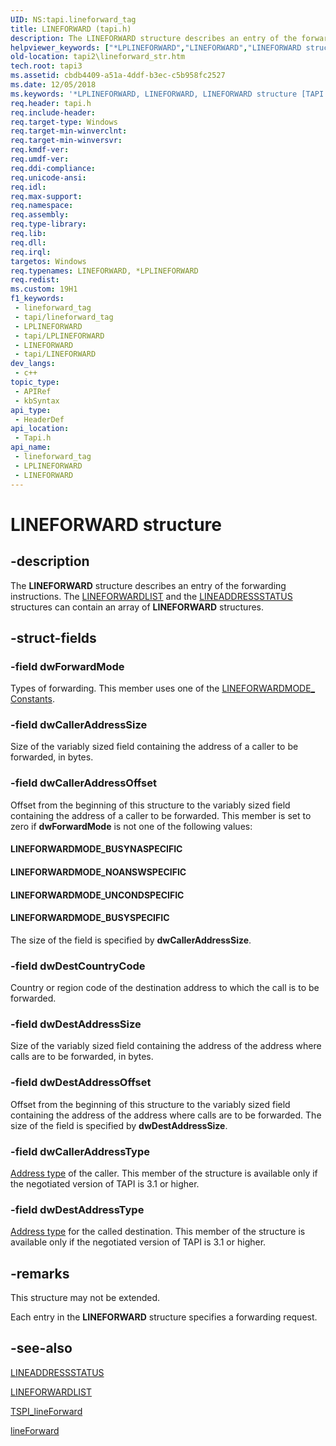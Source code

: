 ```yaml
---
UID: NS:tapi.lineforward_tag
title: LINEFORWARD (tapi.h)
description: The LINEFORWARD structure describes an entry of the forwarding instructions. The LINEFORWARDLIST and the LINEADDRESSSTATUS structures can contain an array of LINEFORWARD structures.
helpviewer_keywords: ["*LPLINEFORWARD","LINEFORWARD","LINEFORWARD structure [TAPI 2.2]","LINEFORWARDMODE_BUSYNASPECIFIC","LINEFORWARDMODE_BUSYSPECIFIC","LINEFORWARDMODE_NOANSWSPECIFIC","LINEFORWARDMODE_UNCONDSPECIFIC","LPLINEFORWARD","LPLINEFORWARD structure pointer [TAPI 2.2]","_tapi2_lineforward_str","tapi/LINEFORWARD","tapi/LPLINEFORWARD","tapi2.lineforward_str"]
old-location: tapi2\lineforward_str.htm
tech.root: tapi3
ms.assetid: cbdb4409-a51a-4ddf-b3ec-c5b958fc2527
ms.date: 12/05/2018
ms.keywords: '*LPLINEFORWARD, LINEFORWARD, LINEFORWARD structure [TAPI 2.2], LINEFORWARDMODE_BUSYNASPECIFIC, LINEFORWARDMODE_BUSYSPECIFIC, LINEFORWARDMODE_NOANSWSPECIFIC, LINEFORWARDMODE_UNCONDSPECIFIC, LPLINEFORWARD, LPLINEFORWARD structure pointer [TAPI 2.2], _tapi2_lineforward_str, tapi/LINEFORWARD, tapi/LPLINEFORWARD, tapi2.lineforward_str'
req.header: tapi.h
req.include-header: 
req.target-type: Windows
req.target-min-winverclnt: 
req.target-min-winversvr: 
req.kmdf-ver: 
req.umdf-ver: 
req.ddi-compliance: 
req.unicode-ansi: 
req.idl: 
req.max-support: 
req.namespace: 
req.assembly: 
req.type-library: 
req.lib: 
req.dll: 
req.irql: 
targetos: Windows
req.typenames: LINEFORWARD, *LPLINEFORWARD
req.redist: 
ms.custom: 19H1
f1_keywords:
 - lineforward_tag
 - tapi/lineforward_tag
 - LPLINEFORWARD
 - tapi/LPLINEFORWARD
 - LINEFORWARD
 - tapi/LINEFORWARD
dev_langs:
 - c++
topic_type:
 - APIRef
 - kbSyntax
api_type:
 - HeaderDef
api_location:
 - Tapi.h
api_name:
 - lineforward_tag
 - LPLINEFORWARD
 - LINEFORWARD
---
```


# LINEFORWARD structure


## -description

The 
<b>LINEFORWARD</b> structure describes an entry of the forwarding instructions. The 
<a href="/windows/desktop/api/tapi/ns-tapi-lineforwardlist">LINEFORWARDLIST</a> and the 
<a href="/windows/desktop/api/tapi/ns-tapi-lineaddressstatus">LINEADDRESSSTATUS</a> structures can contain an array of 
<b>LINEFORWARD</b> structures.

## -struct-fields

### -field dwForwardMode

Types of forwarding. This member uses one of the 
<a href="/windows/desktop/Tapi/lineforwardmode--constants">LINEFORWARDMODE_ Constants</a>.

### -field dwCallerAddressSize

Size of the variably sized field containing the address of a caller to be forwarded, in bytes.

### -field dwCallerAddressOffset

Offset from the beginning of this structure to the variably sized field containing the address of a caller to be forwarded. This member is set to zero if <b>dwForwardMode</b> is not one of the following values:

<a id="LINEFORWARDMODE_BUSYNASPECIFIC"></a>
<a id="lineforwardmode_busynaspecific"></a>


#### LINEFORWARDMODE_BUSYNASPECIFIC

<a id="LINEFORWARDMODE_NOANSWSPECIFIC"></a>
<a id="lineforwardmode_noanswspecific"></a>


#### LINEFORWARDMODE_NOANSWSPECIFIC

<a id="LINEFORWARDMODE_UNCONDSPECIFIC"></a>
<a id="lineforwardmode_uncondspecific"></a>


#### LINEFORWARDMODE_UNCONDSPECIFIC

<a id="LINEFORWARDMODE_BUSYSPECIFIC"></a>
<a id="lineforwardmode_busyspecific"></a>


#### LINEFORWARDMODE_BUSYSPECIFIC

The size of the field is specified by <b>dwCallerAddressSize</b>.

### -field dwDestCountryCode

Country or region code of the destination address to which the call is to be forwarded.

### -field dwDestAddressSize

Size of the variably sized field containing the address of the address where calls are to be forwarded, in bytes.

### -field dwDestAddressOffset

Offset from the beginning of this structure to the variably sized field containing the address of the address where calls are to be forwarded. The size of the field is specified by <b>dwDestAddressSize</b>.

### -field dwCallerAddressType

<a href="/windows/desktop/Tapi/lineaddresstype--constants">Address type</a> of the caller. This member of the structure is available only if the negotiated version of TAPI is 3.1 or higher.

### -field dwDestAddressType

<a href="/windows/desktop/Tapi/lineaddresstype--constants">Address type</a> for the called destination. This member of the structure is available only if the negotiated version of TAPI is 3.1 or higher.

## -remarks

This structure may not be extended.

Each entry in the 
<b>LINEFORWARD</b> structure specifies a forwarding request.

## -see-also

<a href="/windows/desktop/api/tapi/ns-tapi-lineaddressstatus">LINEADDRESSSTATUS</a>



<a href="/windows/desktop/api/tapi/ns-tapi-lineforwardlist">LINEFORWARDLIST</a>



<a href="/windows/desktop/api/tspi/nf-tspi-tspi_lineforward">TSPI_lineForward</a>



<a href="/windows/desktop/api/tapi/nf-tapi-lineforward">lineForward</a>

